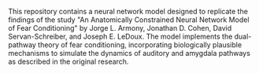 This repository contains a neural network model designed to replicate the findings of the study "An Anatomically Constrained Neural Network Model of Fear Conditioning" by Jorge L. Armony, Jonathan D. Cohen, David Servan-Schreiber, and Joseph E. LeDoux. The model implements the dual-pathway theory of fear conditioning, incorporating biologically plausible mechanisms to simulate the dynamics of auditory and amygdala pathways as described in the original research.
